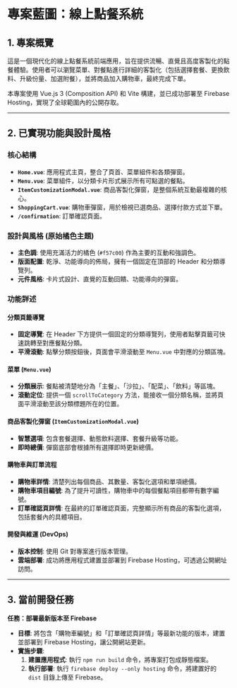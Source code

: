 # 專案藍圖：線上點餐系統

## 1. 專案概覽

這是一個現代化的線上點餐系統前端應用，旨在提供流暢、直覺且高度客製化的點餐體驗。使用者可以瀏覽菜單、對餐點進行詳細的客製化（包括選擇套餐、更換飲料、升級份量、加選附餐），並將商品加入購物車，最終完成下單。

本專案使用 Vue.js 3 (Composition API) 和 Vite 構建，並已成功部署至 Firebase Hosting，實現了全球範圍內的公開存取。

---

## 2. 已實現功能與設計風格

### 核心結構

-   **`Home.vue`**: 應用程式主頁，整合了頁首、菜單組件和各類彈窗。
-   **`Menu.vue`**: 菜單組件，以分類卡片形式展示所有可點選的餐點。
-   **`ItemCustomizationModal.vue`**: 商品客製化彈窗，是整個系統互動最複雜的核心。
-   **`ShoppingCart.vue`**: 購物車彈窗，用於檢視已選商品、選擇付款方式並下單。
-   **`/confirmation`**: 訂單確認頁面。

### 設計與風格 (原始橘色主題)

-   **主色調**: 使用充滿活力的橘色 (`#f57c00`) 作為主要的互動和強調色。
-   **版面配置**: 乾淨、功能導向的佈局，擁有一個固定在頂部的 Header 和分類導覽列。
-   **元件風格**: 卡片式設計、直覺的互動回饋、功能導向的彈窗。

### 功能詳述

#### 分類頁籤導覽
- **固定導覽**: 在 Header 下方提供一個固定的分類導覽列，使用者點擊頁籤可快速跳轉至對應餐點分類。
- **平滑滾動**: 點擊分類按鈕後，頁面會平滑滾動至 `Menu.vue` 中對應的分類區塊。

#### 菜單 (`Menu.vue`)
- **分類展示**: 餐點被清楚地分為「主餐」、「沙拉」、「配菜」、「飲料」等區塊。
- **滾動定位**: 提供一個 `scrollToCategory` 方法，能接收一個分類名稱，並將頁面平滑滾動至該分類標題所在的位置。

#### 商品客製化彈窗 (`ItemCustomizationModal.vue`)
- **智慧選項**: 包含套餐選擇、動態飲料選擇、套餐升級等功能。
- **即時總價**: 彈窗底部會根據所有選擇即時更新總價。

#### 購物車與訂單流程
- **購物車詳情**: 清楚列出每個商品、其數量、客製化選項和單項總價。
- **購物車項目編號**: 為了提升可讀性，購物車中的每個餐點項目都帶有數字編號。
- **訂單確認頁詳情**: 在最終的訂單確認頁面，完整顯示所有商品的客製化選項，包括套餐內的具體項目。

#### 開發與維運 (DevOps)
- **版本控制**: 使用 Git 對專案進行版本管理。
- **雲端部署**: 成功將應用程式建置並部署到 Firebase Hosting，可透過公開網址訪問。

---

## 3. 當前開發任務

**任務：部署最新版本至 Firebase**

-   **目標**: 將包含「購物車編號」和「訂單確認頁詳情」等最新功能的版本，建置並部署到 Firebase Hosting，讓公開網站更新。
-   **實施步驟**:
    1.  **建置應用程式**: 執行 `npm run build` 命令，將專案打包成靜態檔案。
    2.  **執行部署**: 執行 `firebase deploy --only hosting` 命令，將建置好的 `dist` 目錄上傳至 Firebase。
